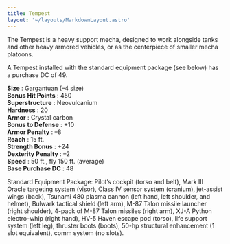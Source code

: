 ```yaml
---
title: Tempest
layout: '~/layouts/MarkdownLayout.astro'
---
```

The Tempest is a heavy support mecha, designed to work alongside tanks and
other heavy armored vehicles, or as the centerpiece of smaller mecha platoons.

A Tempest installed with the standard equipment package (see below) has a
purchase DC of 49.

**Size** : Gargantuan (–4 size)  
**Bonus Hit Points** : 450  
**Superstructure** : Neovulcanium  
**Hardness** : 20  
**Armor** : Crystal carbon  
**Bonus to Defense** : +10  
**Armor Penalty** : –8  
**Reach** : 15 ft.  
**Strength Bonus** : +24  
**Dexterity Penalty** : –2  
**Speed** : 50 ft., fly 150 ft. (average)  
**Base Purchase DC** : 48

Standard Equipment Package: Pilot’s cockpit (torso and belt), Mark III Oracle
targeting system (visor), Class IV sensor system (cranium), jet-assist wings
(back), Tsunami 480 plasma cannon (left hand, left shoulder, and helmet),
Bulwark tactical shield (left arm), M-87 Talon missile launcher (right
shoulder), 4-pack of M-87 Talon missiles (right arm), XJ-A Python electro-whip
(right hand), HV-5 Haven escape pod (torso), life support system (left leg),
thruster boots (boots), 50-hp structural enhancement (1 slot equivalent), comm
system (no slots).

